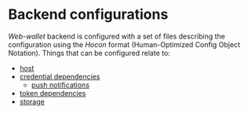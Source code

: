 # Backend configurations

_Web-wallet_ backend is configured with a set of files describing the configuration using the
_Hocon_ format (Human-Optimized Config Object Notation). Things that can be configured relate to:
- [host](host-configuration.md)
- [credential dependencies](credential-configuration.md)
    - [push notifications](credential-configuration.md#push-notifications-configuration)
- [token dependencies](token-configuration.md)
- [storage](storage-configuration.md)